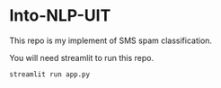 # Into-NLP-UIT
This repo is my implement of SMS spam classification.

You will need streamlit to run this repo. 
```python
streamlit run app.py
```
